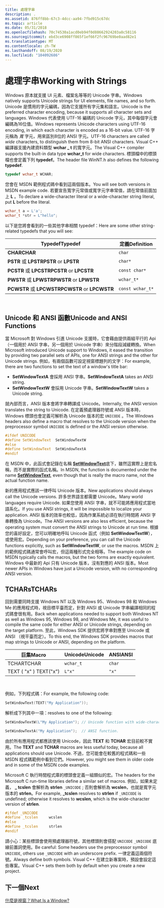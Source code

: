 ```yaml
---
title: 處理字串
description: .
ms.assetid: 876ff8bb-67c3-4dcc-aa94-7fbd915c67dc
ms.topic: article
ms.date: 05/31/2018
ms.openlocfilehash: 70c74530a1acd0eb94f0d88662924203a8c58116
ms.sourcegitcommit: ebd3ce6908ff865f1ef66f2fc96769be0aad82e1
ms.translationtype: MT
ms.contentlocale: zh-TW
ms.lasthandoff: 08/19/2020
ms.locfileid: "104092686"
---
```

# <a name="working-with-strings"></a><span data-ttu-id="b3137-103">處理字串</span><span class="sxs-lookup"><span data-stu-id="b3137-103">Working with Strings</span></span>

<span data-ttu-id="b3137-104">Windows 原本就支援 UI 元素、檔案名等等的 Unicode 字串。</span><span class="sxs-lookup"><span data-stu-id="b3137-104">Windows natively supports Unicode strings for UI elements, file names, and so forth.</span></span> <span data-ttu-id="b3137-105">Unicode 是慣用的字元編碼，因為它支援所有字元集和語言。</span><span class="sxs-lookup"><span data-stu-id="b3137-105">Unicode is the preferred character encoding, because it supports all character sets and languages.</span></span> <span data-ttu-id="b3137-106">Windows 代表使用 UTF-16 編碼的 Unicode 字元，其中每個字元會編碼為16位值。</span><span class="sxs-lookup"><span data-stu-id="b3137-106">Windows represents Unicode characters using UTF-16 encoding, in which each character is encoded as a 16-bit value.</span></span> <span data-ttu-id="b3137-107">UTF-16 字元稱為 *寬* 字元，用來區別8位的 ANSI 字元。</span><span class="sxs-lookup"><span data-stu-id="b3137-107">UTF-16 characters are called *wide* characters, to distinguish them from 8-bit ANSI characters.</span></span> <span data-ttu-id="b3137-108">Visual C++ 編譯器支援內建資料類型 **wchar \_ t** 的寬字元。</span><span class="sxs-lookup"><span data-stu-id="b3137-108">The Visual C++ compiler supports the built-in data type **wchar\_t** for wide characters.</span></span> <span data-ttu-id="b3137-109">標頭檔中的標頭檔也會定義下列 **typedef**。</span><span class="sxs-lookup"><span data-stu-id="b3137-109">The header file WinNT.h also defines the following **typedef**.</span></span>


```C++
typedef wchar_t WCHAR;
```



<span data-ttu-id="b3137-110">您會在 MSDN 範例程式碼中看到這兩個版本。</span><span class="sxs-lookup"><span data-stu-id="b3137-110">You will see both versions in MSDN example code.</span></span> <span data-ttu-id="b3137-111">若要宣告寬字元常值或寬字元字串常值，請在常值前面加上 **L** 。</span><span class="sxs-lookup"><span data-stu-id="b3137-111">To declare a wide-character literal or a wide-character string literal, put **L** before the literal.</span></span>


```C++
wchar_t a = L'a';
wchar_t *str = L"hello";
```



<span data-ttu-id="b3137-112">以下是您將會看到的一些其他字串相關 typedef：</span><span class="sxs-lookup"><span data-stu-id="b3137-112">Here are some other string-related typedefs that you will see:</span></span>



| <span data-ttu-id="b3137-113">Typedef</span><span class="sxs-lookup"><span data-stu-id="b3137-113">Typedef</span></span>                   | <span data-ttu-id="b3137-114">定義</span><span class="sxs-lookup"><span data-stu-id="b3137-114">Definition</span></span>       |
|---------------------------|------------------|
| <span data-ttu-id="b3137-115">**CHAR**</span><span class="sxs-lookup"><span data-stu-id="b3137-115">**CHAR**</span></span>                  | `char`           |
| <span data-ttu-id="b3137-116">**PSTR** 或 **LPSTR**</span><span class="sxs-lookup"><span data-stu-id="b3137-116">**PSTR** or **LPSTR**</span></span>     | `char*`          |
| <span data-ttu-id="b3137-117">**PCSTR** 或 **LPCSTR**</span><span class="sxs-lookup"><span data-stu-id="b3137-117">**PCSTR** or **LPCSTR**</span></span>   | `const char*`    |
| <span data-ttu-id="b3137-118">**PWSTR** 或 **LPWSTR**</span><span class="sxs-lookup"><span data-stu-id="b3137-118">**PWSTR** or **LPWSTR**</span></span>   | `wchar_t*`       |
| <span data-ttu-id="b3137-119">**PCWSTR** 或 **LPCWSTR**</span><span class="sxs-lookup"><span data-stu-id="b3137-119">**PCWSTR** or **LPCWSTR**</span></span> | `const wchar_t*` |



 

## <a name="unicode-and-ansi-functions"></a><span data-ttu-id="b3137-120">Unicode 和 ANSI 函數</span><span class="sxs-lookup"><span data-stu-id="b3137-120">Unicode and ANSI Functions</span></span>

<span data-ttu-id="b3137-121">當 Microsoft 對 Windows 引進 Unicode 支援時，它會藉由提供兩組平行的 Api （一個用於 ANSI 字串，另一個用於 Unicode 字串）來分階段減緩轉換。</span><span class="sxs-lookup"><span data-stu-id="b3137-121">When Microsoft introduced Unicode support to Windows, it eased the transition by providing two parallel sets of APIs, one for ANSI strings and the other for Unicode strings.</span></span> <span data-ttu-id="b3137-122">例如，有兩個函數可設定視窗標題列的文字：</span><span class="sxs-lookup"><span data-stu-id="b3137-122">For example, there are two functions to set the text of a window's title bar:</span></span>

-   <span data-ttu-id="b3137-123">**SetWindowTextA** 會採用 ANSI 字串。</span><span class="sxs-lookup"><span data-stu-id="b3137-123">**SetWindowTextA** takes an ANSI string.</span></span>
-   <span data-ttu-id="b3137-124">**SetWindowTextW** 會採用 Unicode 字串。</span><span class="sxs-lookup"><span data-stu-id="b3137-124">**SetWindowTextW** takes a Unicode string.</span></span>

<span data-ttu-id="b3137-125">就內部而言，ANSI 版本會將字串轉譯成 Unicode。</span><span class="sxs-lookup"><span data-stu-id="b3137-125">Internally, the ANSI version translates the string to Unicode.</span></span> <span data-ttu-id="b3137-126">在定義預處理器符號或 ANSI 版本時，Windows 標頭也會定義可解析為 Unicode 版本的宏 `UNICODE` 。</span><span class="sxs-lookup"><span data-stu-id="b3137-126">The Windows headers also define a macro that resolves to the Unicode version when the preprocessor symbol `UNICODE` is defined or the ANSI version otherwise.</span></span>


```C++
#ifdef UNICODE
#define SetWindowText  SetWindowTextW
#else
#define SetWindowText  SetWindowTextA
#endif 
```



<span data-ttu-id="b3137-127">在 MSDN 中，此函式會記錄在名稱 [**SetWindowText**](/windows/desktop/api/winuser/nf-winuser-setwindowtexta)底下，雖然這實際上是宏名稱，而不是實際的函式名稱。</span><span class="sxs-lookup"><span data-stu-id="b3137-127">In MSDN, the function is documented under the name [**SetWindowText**](/windows/desktop/api/winuser/nf-winuser-setwindowtexta), even though that is really the macro name, not the actual function name.</span></span>

<span data-ttu-id="b3137-128">新的應用程式應該一律呼叫 Unicode 版本。</span><span class="sxs-lookup"><span data-stu-id="b3137-128">New applications should always call the Unicode versions.</span></span> <span data-ttu-id="b3137-129">許多世界語言都需要 Unicode。</span><span class="sxs-lookup"><span data-stu-id="b3137-129">Many world languages require Unicode.</span></span> <span data-ttu-id="b3137-130">如果您使用 ANSI 字串，就不可能將應用程式當地語系化。</span><span class="sxs-lookup"><span data-stu-id="b3137-130">If you use ANSI strings, it will be impossible to localize your application.</span></span> <span data-ttu-id="b3137-131">ANSI 版本的效率也較低，因為作業系統必須在執行時間將 ANSI 字串轉換為 Unicode。</span><span class="sxs-lookup"><span data-stu-id="b3137-131">The ANSI versions are also less efficient, because the operating system must convert the ANSI strings to Unicode at run time.</span></span> <span data-ttu-id="b3137-132">根據您的喜好設定，您可以明確地呼叫 Unicode 函式（例如 **SetWindowTextW**），或使用宏。</span><span class="sxs-lookup"><span data-stu-id="b3137-132">Depending on your preference, you can call the Unicode functions explicitly, such as **SetWindowTextW**, or use the macros.</span></span> <span data-ttu-id="b3137-133">MSDN 上的範例程式碼通常會呼叫宏，但這兩種形式完全相等。</span><span class="sxs-lookup"><span data-stu-id="b3137-133">The example code on MSDN typically calls the macros, but the two forms are exactly equivalent.</span></span> <span data-ttu-id="b3137-134">Windows 中最新的 Api 只有 Unicode 版本，沒有對應的 ANSI 版本。</span><span class="sxs-lookup"><span data-stu-id="b3137-134">Most newer APIs in Windows have just a Unicode version, with no corresponding ANSI version.</span></span>

## <a name="tchars"></a><span data-ttu-id="b3137-135">TCHARs</span><span class="sxs-lookup"><span data-stu-id="b3137-135">TCHARs</span></span>

<span data-ttu-id="b3137-136">回到需要同時支援 Windows NT 以及 Windows 95、Windows 98 和 Windows Me 的應用程式時，視目標平臺而定，針對 ANSI 或 Unicode 字串編譯相同的程式碼會很有用。</span><span class="sxs-lookup"><span data-stu-id="b3137-136">Back when applications needed to support both Windows NT as well as Windows 95, Windows 98, and Windows Me, it was useful to compile the same code for either ANSI or Unicode strings, depending on the target platform.</span></span> <span data-ttu-id="b3137-137">至此，Windows SDK 提供宏將字串對應至 Unicode 或 ANSI （視平臺而定）。</span><span class="sxs-lookup"><span data-stu-id="b3137-137">To this end, the Windows SDK provides macros that map strings to Unicode or ANSI, depending on the platform.</span></span>



| <span data-ttu-id="b3137-138">巨集</span><span class="sxs-lookup"><span data-stu-id="b3137-138">Macro</span></span>     | <span data-ttu-id="b3137-139">Unicode</span><span class="sxs-lookup"><span data-stu-id="b3137-139">Unicode</span></span>   | <span data-ttu-id="b3137-140">ANSI</span><span class="sxs-lookup"><span data-stu-id="b3137-140">ANSI</span></span>   |
|-----------|-----------|--------|
| <span data-ttu-id="b3137-141">TCHAR</span><span class="sxs-lookup"><span data-stu-id="b3137-141">TCHAR</span></span>     | `wchar_t` | `char` |
| <span data-ttu-id="b3137-142">TEXT ( "x" ) </span><span class="sxs-lookup"><span data-stu-id="b3137-142">TEXT("x")</span></span> | `L"x"`    | `"x"`  |



 

<span data-ttu-id="b3137-143">例如，下列程式碼：</span><span class="sxs-lookup"><span data-stu-id="b3137-143">For example, the following code:</span></span>


```C++
SetWindowText(TEXT("My Application"));
```



<span data-ttu-id="b3137-144">解析成下列其中一項：</span><span class="sxs-lookup"><span data-stu-id="b3137-144">resolves to one of the following:</span></span>


```C++
SetWindowTextW(L"My Application"); // Unicode function with wide-character string.

SetWindowTextA("My Application");  // ANSI function.
```



<span data-ttu-id="b3137-145">由於所有應用程式都應該使用 Unicode，因此 **TEXT** 和 **TCHAR** 宏目前較不實用。</span><span class="sxs-lookup"><span data-stu-id="b3137-145">The **TEXT** and **TCHAR** macros are less useful today, because all applications should use Unicode.</span></span> <span data-ttu-id="b3137-146">不過，您可能會在較舊的程式碼和一些 MSDN 程式碼範例中看到它們。</span><span class="sxs-lookup"><span data-stu-id="b3137-146">However, you might see them in older code and in some of the MSDN code examples.</span></span>

<span data-ttu-id="b3137-147">Microsoft C 執行時間程式庫的標頭會定義一組類似的宏。</span><span class="sxs-lookup"><span data-stu-id="b3137-147">The headers for the Microsoft C run-time libraries define a similar set of macros.</span></span> <span data-ttu-id="b3137-148">例如，如果未定義， **\_ tcslen** 會解析為 **strlen** `_UNICODE` ; 否則會解析為 **wcslen**，也就是寬字元版本的 **strlen**。</span><span class="sxs-lookup"><span data-stu-id="b3137-148">For example, **\_tcslen** resolves to **strlen** if `_UNICODE` is undefined; otherwise it resolves to **wcslen**, which is the wide-character version of **strlen**.</span></span>


```C++
#ifdef _UNICODE
#define _tcslen     wcslen
#else
#define _tcslen     strlen
#endif 
```



<span data-ttu-id="b3137-149">請小心：某些標頭會使用預處理器符號，其他標頭則會搭配 `UNICODE` `_UNICODE` 底線前置詞使用。</span><span class="sxs-lookup"><span data-stu-id="b3137-149">Be careful: Some headers use the preprocessor symbol `UNICODE`, others use `_UNICODE` with an underscore prefix.</span></span> <span data-ttu-id="b3137-150">一律定義這兩個符號。</span><span class="sxs-lookup"><span data-stu-id="b3137-150">Always define both symbols.</span></span> <span data-ttu-id="b3137-151">Visual C++ 在建立新專案時，預設會設定這些專案。</span><span class="sxs-lookup"><span data-stu-id="b3137-151">Visual C++ sets them both by default when you create a new project.</span></span>

## <a name="next"></a><span data-ttu-id="b3137-152">下一個</span><span class="sxs-lookup"><span data-stu-id="b3137-152">Next</span></span>

[<span data-ttu-id="b3137-153">什麼是視窗？</span><span class="sxs-lookup"><span data-stu-id="b3137-153">What Is a Window?</span></span>](what-is-a-window-.md)

 

 